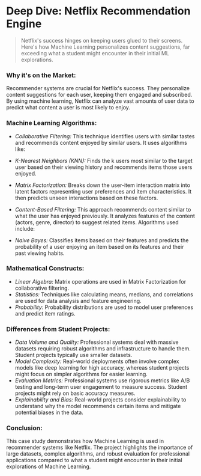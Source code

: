 # Deep Dive: Netflix Recommendation Engine
> Netflix's success hinges on keeping users glued to their screens. Here's how Machine Learning personalizes content suggestions, far exceeding what a student might encounter in their initial ML explorations.
### Why it's on the Market:
 Recommender systems are crucial for Netflix's success. They personalize content suggestions for each user, keeping them engaged and subscribed. By using machine learning, Netflix can analyze vast amounts of user data to predict what content a user is most likely to enjoy.

### Machine Learning Algorithms:
 * _Collaborative Filtering:_ This technique identifies users with similar tastes and recommends content enjoyed by similar users. It uses algorithms like:

* _K-Nearest Neighbors (KNN):_ Finds the k users most similar to the target user based on their viewing history and recommends items those users enjoyed.
* _Matrix Factorization:_ Breaks down the user-item interaction matrix into latent factors representing user preferences and item characteristics. It then predicts unseen interactions based on these factors.
* _Content-Based Filtering:_ This approach recommends content similar to what the user has enjoyed previously. It analyzes features of the content (actors, genre, director) to suggest related items. Algorithms used include:
* _Naive Bayes:_ Classifies items based on their features and predicts the probability of a user enjoying an item based on its features and their past viewing habits.

### Mathematical Constructs:

* _Linear Algebra:_ Matrix operations are used in Matrix Factorization for collaborative filtering.
* _Statistics:_ Techniques like calculating means, medians, and correlations are used for data analysis and feature engineering.
* _Probability:_ Probability distributions are used to model user preferences and predict item ratings.

### Differences from Student Projects:

* _Data Volume and Quality:_ Professional systems deal with massive datasets requiring robust algorithms and infrastructure to handle them. Student projects typically use smaller datasets.
* _Model Complexity:_ Real-world deployments often involve complex models like deep learning for high accuracy, whereas student projects might focus on simpler algorithms for easier learning.
* _Evaluation Metrics:_ Professional systems use rigorous metrics like A/B testing and long-term user engagement to measure success. Student projects might rely on basic accuracy measures.
* _Explainability and Bias:_ Real-world projects consider explainability to understand why the model recommends certain items and mitigate potential biases in the data.

### Conclusion:

This case study demonstrates how Machine Learning is used in recommender systems like Netflix. The project highlights the importance of large datasets, complex algorithms, and robust evaluation for professional applications compared to what a student might encounter in their initial explorations of Machine Learning.